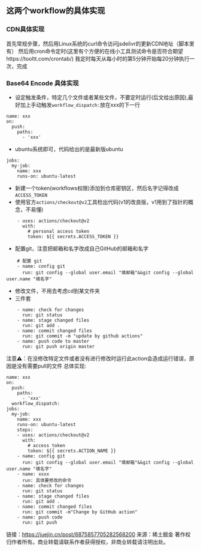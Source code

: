 ## 这两个workflow的具体实现

### CDN具体实现
首先常规步骤，然后用Linux系统的curl命令访问jsdelivr的更新CDN地址（脚本里有）
然后用cron命令定时(这里有个方便的在线小工具测试命令是否符合期望https://tooltt.com/crontab/) 我定时每天从每小时的第5分钟开始每20分钟执行一次，完成

### Base64 Encode 具体实现
* 设定触发条件，特定几个文件或者某些文件，不要定时运行(后文给出原因),最好加上手动触发`workflow_dispatch:`放在xxx的下一行
```
name: xxx
on: 
  push:
    paths:
      - 'xxx'
```
* ubuntu系统即可，代码给出的是最新版ubuntu
```
jobs:
  my-job:
    name: xxx
    runs-on: ubuntu-latest
```
* 新建一个token(workflows权限)添加到仓库密钥区，然后名字记得改成` ACCESS_TOKEN `
* 使用官方`actions/checkout@v2`工具检出代码(v1的改良版，v1用到了指针的概念，不易懂)
```
    - uses: actions/checkout@v2
      with:
        # personal access token
        token: ${{ secrets.ACCESS_TOKEN }}
```
* 配置git，注意把邮箱和名字改成自己GitHub的邮箱和名字
```
    # 配置 git
    - name: config git
      run: git config --global user.email "填邮箱"&&git config --global user.name "填名字"
```
* 修改文件，不用去考虑cd到某文件夹
* 三件套
```
    - name: check for changes
      run: git status
    - name: stage changed files
      run: git add .
    - name: commit changed files
      run: git commit -m "update by github actions"
    - name: push code to master
      run: git push origin master
```
注意⚠️：在没修改特定文件或者没有进行修改时运行此action会造成运行错误，原因是没有需要pull的文件
总体实现: 

```
name: xxx
on: 
  push:
    paths:
      - 'xxx'
  workflow_dispatch:
jobs:
  my-job:
    name: xxx
    runs-on: ubuntu-latest
    steps:
    - uses: actions/checkout@v2
      with:
        # access token
        token: ${{ secrets.ACTION_NAME }}
    - name: config git
      run: git config --global user.email "填邮箱"&&git config --global user.name "填名字"
    - name: xxxx
      run: 具体要修改的命令
    - name: check for changes
      run: git status
    - name: stage changed files
      run: git add .
    - name: commit changed files
      run: git commit -m"Change by GitHub action"
    - name: push code
      run: git push
```
链接：https://juejin.cn/post/6875857705282568200
来源：稀土掘金
著作权归作者所有。商业转载请联系作者获得授权，非商业转载请注明出处。
